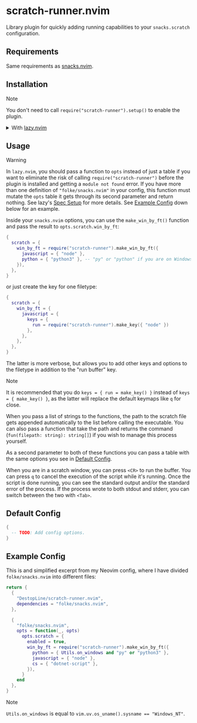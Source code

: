 # scratch-runner.nvim
Library plugin for quickly adding running capabilities to your `snacks.scratch`
configuration.

## Requirements
Same requirements as [snacks.nvim](https://github.com/folke/snacks.nvim/tree/main#%EF%B8%8F-requirements).

## Installation
> [!NOTE]
> You don't need to call `require("scratch-runner").setup()` to enable the
> plugin.

<details>
  <summary>With 
    <a href="https://github.com/folke/lazy.nvim">lazy.nvim</a>
  </summary>

  ```lua
  {
    "DestopLine/scratch-runner.nvim",
    dependencies = "folke/snacks.nvim"
    -- Optional
    opts = {
      -- Your options go here
    },
  }
  ```

</details>

## Usage

> [!WARNING]
> In `lazy.nvim`, you should pass a function to `opts` instead of just a
> table if you want to eliminate the risk of calling
> `require("scratch-runner")` before the plugin is installed and getting a
> `module not found` error. If you have more than one definition of
> `"folke/snacks.nvim"` in your config, this function must mutate the `opts`
> table it gets through its second parameter and return nothing.
> See lazy's [Spec Setup](https://lazy.folke.io/spec#spec-setup) for more
> details. See [Example Config](#example-config) down below for an example.

Inside your `snacks.nvim` options, you can use the `make_win_by_ft()` function
and pass the result to `opts.scratch.win_by_ft`:

```lua
{
  scratch = {
    win_by_ft = require("scratch-runner").make_win_by_ft({
      javascript = { "node" },
      python = { "python3" }, -- "py" or "python" if you are on Windows
    }),
  },
}
```

or just create the key for one filetype:

```lua
{
  scratch = {
    win_by_ft = {
      javascript = {
        keys = {
          run = require("scratch-runner").make_key({ "node" })
        },
      },
    },
  },
}
```

The latter is more verbose, but allows you to add other keys and options to
the filetype in addition to the "run buffer" key.

> [!NOTE]
> It is recommended that you do `keys = { run = make_key() }` instead of
> `keys = { make_key() }`, as the latter will replace the default keymaps like
> `q` for close.

When you pass a list of strings to the functions, the path to the scratch file
gets appended automatically to the list before calling the executable. You
can also pass a function that take the path and returns the command
(`fun(filepath: string): string[]`) if you wish to manage this process
yourself.

As a second parameter to both of these functions you can pass a table with
the same options you see in [Default Config](#default-config).

When you are in a scratch window, you can press `<CR>` to run the buffer.
You can press `q` to cancel the execution of the script while it's running.
Once the script is done running, you can see the standard output and/or the
standard error of the process. If the process wrote to both stdout and stderr,
you can switch between the two with `<Tab>`.

<h2 id="default-config">Default Config</h2>

```lua
{
  -- TODO: Add config options.
}
```

<h2 id="example-config">Example Config</h2>

This is and simplified excerpt from my Neovim config, where I have divided
`folke/snacks.nvim` into different files:

```lua
return {
  {
    "DestopLine/scratch-runner.nvim",
    dependencies = "folke/snacks.nvim",
  },

  {
    "folke/snacks.nvim",
    opts = function(_, opts)
      opts.scratch = {
        enabled = true,
        win_by_ft = require("scratch-runner").make_win_by_ft({
          python = { Utils.on_windows and "py" or "python3" },
          javascript = { "node" },
          cs = { "dotnet-script" },
        }),
      }
    end
  },
}
```

> [!NOTE]
> `Utils.on_windows` is equal to `vim.uv.os_uname().sysname == "Windows_NT"`.
